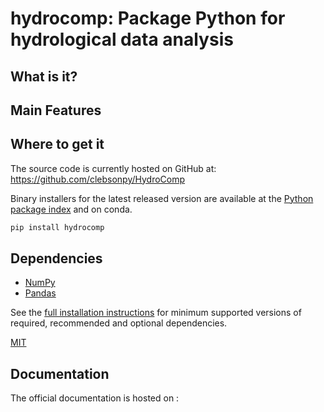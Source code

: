 # hydrocomp: Package Python for hydrological data analysis

## What is it?

## Main Features

## Where to get it
The source code is currently hosted on GitHub at:
https://github.com/clebsonpy/HydroComp

Binary installers for the latest released version are available at the [Python
package index](https://pypi.org/project/hydrocomp/) and on conda.

```sh
pip install hydrocomp
```

## Dependencies
- [NumPy](https://www.numpy.org)
- [Pandas](https://pandas.pydata.org/)

See the [full installation instructions](https://pypi.org/project/hydrocomp/) for minimum supported versions of required, recommended and optional dependencies.

[MIT](LICENSE)

## Documentation
The official documentation is hosted on :

